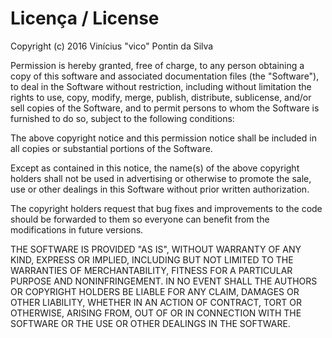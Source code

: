 # Licença / License

  
 Copyright (c) 2016	Vinícius "vico" Pontin da Silva

 Permission is hereby granted, free of charge, to any person obtaining a copy
 of this software and associated documentation files (the "Software"), to deal
 in the Software without restriction, including without limitation the rights
 to use, copy, modify, merge, publish, distribute, sublicense, and/or sell
 copies of the Software, and to permit persons to whom the Software is
 furnished to do so, subject to the following conditions:

 The above copyright notice and this permission notice shall be included in
 all copies or substantial portions of the Software.
 
 Except as contained in this notice, the name(s) of the above copyright holders shall
 not be used in advertising or otherwise to promote the sale, use or other dealings in
 this Software without prior written authorization.
 
 The copyright holders request that bug fixes and improvements to the code
 should be forwarded to them so everyone can benefit from the modifications
 in future versions.

 THE SOFTWARE IS PROVIDED "AS IS", WITHOUT WARRANTY OF ANY KIND, EXPRESS OR
 IMPLIED, INCLUDING BUT NOT LIMITED TO THE WARRANTIES OF MERCHANTABILITY,
 FITNESS FOR A PARTICULAR PURPOSE AND NONINFRINGEMENT. IN NO EVENT SHALL THE
 AUTHORS OR COPYRIGHT HOLDERS BE LIABLE FOR ANY CLAIM, DAMAGES OR OTHER
 LIABILITY, WHETHER IN AN ACTION OF CONTRACT, TORT OR OTHERWISE, ARISING FROM,
 OUT OF OR IN CONNECTION WITH THE SOFTWARE OR THE USE OR OTHER DEALINGS IN
 THE SOFTWARE.